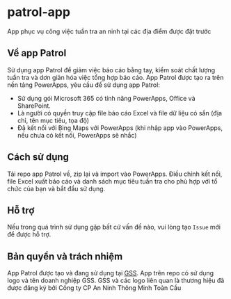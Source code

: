 # patrol-app
App phục vụ công việc tuần tra an ninh tại các địa điểm được đặt trước

## **Về app Patrol**
Sử dụng app Patrol để  giảm việc báo cáo bằng tay, kiểm soát chất lượng tuần tra và dơn giản hóa việc tổng hợp báo cáo. App Patrol được tạo ra trên nền tảng PowerApps, yêu cầu để sử dụng app Patrol:
 - Sử dụng gói Microsoft 365 có tính năng PowerApps, Office và SharePoint.
 - Là người có quyền truy cập file báo cáo Excel và file dữ liệu có sắn (địa chỉ, tên mục tiêu, tọa độ)
 - Đã kết nối với Bing Maps với PowerApps (khi nhập app vào PowerApps, nếu chưa có kết nối, PowerApps sẽ nhắc)
 
## **Cách sử dụng**
Tải repo app Patrol về, zip lại và import vào PowerApps. Điều chỉnh kết nối, file Excel xuất báo cáo và danh sách mục tiêu tuần tra cho phù hợp với tổ chức của bạn và bắt đầu sử dụng.

## **Hỗ trợ**
Nếu trong quá trình sử dụng gặp bất cứ vấn đề nào, vui lòng tạo `Issue` mới để được hỗ trợ.



## **Bản quyền và trách nhiệm**

App Patrol được tạo và đang sử dụng tại [GSS](https://gssecurity.com.vn). App trên repo có sử dụng logo và tên doanh nghiệp GSS. GSS và các logo liên quan là thương hiệu đã được đăng ký bởi Công ty CP An Ninh Thông Minh Toàn Cầu